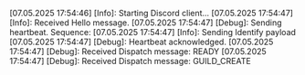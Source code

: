 [07.05.2025 17:54:46] [Info]: Starting Discord client...
[07.05.2025 17:54:47] [Info]: Received Hello message.
[07.05.2025 17:54:47] [Debug]: Sending heartbeat. Sequence: 
[07.05.2025 17:54:47] [Info]: Sending Identify payload
[07.05.2025 17:54:47] [Debug]: Heartbeat acknowledged.
[07.05.2025 17:54:47] [Debug]: Received Dispatch message: READY
[07.05.2025 17:54:47] [Debug]: Received Dispatch message: GUILD_CREATE
